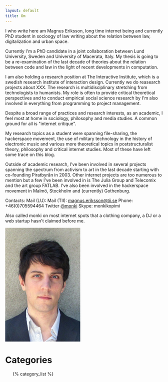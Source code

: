 ```yaml
---
layout: default
title: Om
---
```


I who write here am Magnus Eriksson, long time internet being and currently PhD student in socioogy of law writing about the relation between law, digitalization and urban space. 

Currently I'm a PhD candidate in a joint collaboration between Lund University, Sweden and University of Macerata, Italy. My thesis is going to be a re-examination of the last decade of theories about the relation between code and law in the light of recent developments in computation.

I am also holding a research position at The Interactive Institute, which is a swedish research institute of interaction design. Currently we do reasearch projects about XXX. The research is multidisciplinary stretching from technologists to humanists. My role is often to provide critical theoretical perspectives and to conduct empirical social science research by I'm also involved in everything from programming to project management.

Despite a broad range of practices and research interests, as an academic, I feel most at home in sociology, philosophy and media studies. A common ground for all is "internet critique".

My research topics as a student were spanning file-sharing, the hackerspace movement, the use of military technology in the history of electronic music and various more theoretical topics in poststructuralist theory, philosophy and critical internet studies. Most of these have left some trace on this blog.

Outside of academic research, I've been involved in several projects spanning the spectrum from activism to art in the last decade starting with co-founding Piratbyrån in 2003. Other internet projects are too numerous to mention but a few I've been involved in is The Julia Group and Telecomix and the art group FATLAB. I've also been involved in the hackerspace movement in Malmö, Stockholm and (currently) Gothenburg.


Contacts:
Mail (LU):
Mail (TII): magnus.eriksson@tii.se
Phone: +46(0)705594464
Twitter [@monki](http://www.twitter.com/monki)
Skype: monkikopimi

Also called monki on most internet spots that a clothing company, a DJ or a web startup hasn't claimed before me.

<img src="/img/magnus_ansikte.jpg" style="width:240px;">

<h1>Categories</h1>
<ul li="categories">
{% category_list %}
</ul>


